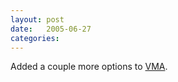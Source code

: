 ```yaml
---
layout: post
date:   2005-06-27
categories:
---
```

Added a couple more options to <a href="zvm/vma">VMA</a>.
